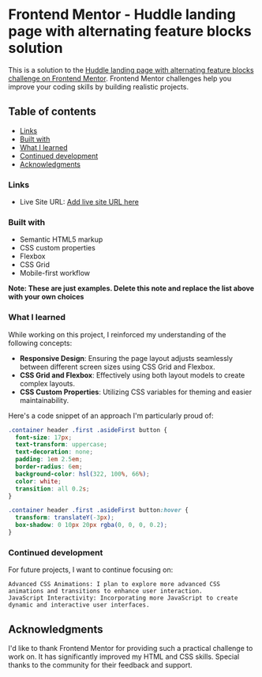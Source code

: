 # Frontend Mentor - Huddle landing page with alternating feature blocks solution

This is a solution to the [Huddle landing page with alternating feature blocks challenge on Frontend Mentor](https://www.frontendmentor.io/challenges/huddle-landing-page-with-alternating-feature-blocks-5ca5f5981e82137ec91a5100). Frontend Mentor challenges help you improve your coding skills by building realistic projects.

## Table of contents

- [Links](#links)
- [Built with](#built-with)
- [What I learned](#what-i-learned)
- [Continued development](#continued-development)
- [Acknowledgments](#acknowledgments)

### Links

- Live Site URL: [Add live site URL here](https://hanifanwary.github.io/Huddle-landing-page/)

### Built with

- Semantic HTML5 markup
- CSS custom properties
- Flexbox
- CSS Grid
- Mobile-first workflow

**Note: These are just examples. Delete this note and replace the list above with your own choices**

### What I learned

While working on this project, I reinforced my understanding of the following concepts:

- **Responsive Design**: Ensuring the page layout adjusts seamlessly between different screen sizes using CSS Grid and Flexbox.
- **CSS Grid and Flexbox**: Effectively using both layout models to create complex layouts.
- **CSS Custom Properties**: Utilizing CSS variables for theming and easier maintainability.

Here's a code snippet of an approach I'm particularly proud of:

```css
.container header .first .asideFirst button {
  font-size: 17px;
  text-transform: uppercase;
  text-decoration: none;
  padding: 1em 2.5em;
  border-radius: 6em;
  background-color: hsl(322, 100%, 66%);
  color: white;
  transition: all 0.2s;
}

.container header .first .asideFirst button:hover {
  transform: translateY(-3px);
  box-shadow: 0 10px 20px rgba(0, 0, 0, 0.2);
}
```

### Continued development

For future projects, I want to continue focusing on:

    Advanced CSS Animations: I plan to explore more advanced CSS animations and transitions to enhance user interaction.
    JavaScript Interactivity: Incorporating more JavaScript to create dynamic and interactive user interfaces.

## Acknowledgments

I'd like to thank Frontend Mentor for providing such a practical challenge to work on. It has significantly improved my HTML and CSS skills. Special thanks to the community for their feedback and support.

